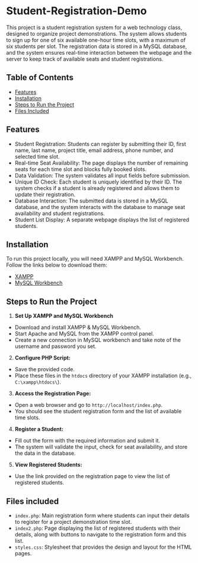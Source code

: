 # Student-Registration-Demo
This project is a student registration system for a web technology class, designed to organize project demonstrations. The system allows students to sign up for one of six available one-hour time slots, with a maximum of six students per slot. The registration data is stored in a MySQL database, and the system ensures real-time interaction between the webpage and the server to keep track of available seats and student registrations.

## Table of Contents
- [Features](#features)
- [Installation](#installation)
- [Steps to Run the Project](#steps-to-run-the-project)
- [Files Included](#files-included)

## Features
* Student Registration: Students can register by submitting their ID, first name, last name, project title, email address, phone number, and selected time slot.
* Real-time Seat Availability: The page displays the number of remaining seats for each time slot and blocks fully booked slots.
* Data Validation: The system validates all input fields before submission.
* Unique ID Check: Each student is uniquely identified by their ID. The system checks if a student is already registered and allows them to update their registration.
* Database Interaction: The submitted data is stored in a MySQL database, and the system interacts with the database to manage seat availability and student registrations.
* Student List Display: A separate webpage displays the list of registered students.

## Installation
To run this project locally, you will need XAMPP and MySQL Workbench. Follow the links below to download them:
* [XAMPP](https://www.apachefriends.org/download.html)
* [MySQL Workbench](https://dev.mysql.com/downloads/workbench/)

## Steps to Run the Project
1. **Set Up XAMPP and MySQL Workbench**
* Download and install XAMPP & MySQL Workbench.
* Start Apache and MySQL from the XAMPP control panel.
* Create a new connection in MySQL workbench and take note of the username and password you set.
2. **Configure PHP Script:**
* Save the provided code.
* Place these files in the `htdocs` directory of your XAMPP installation (e.g., `C:\xampp\htdocs\`).
3. **Access the Registration Page:**
* Open a web browser and go to `http://localhost/index.php`.
* You should see the student registration form and the list of available time slots.
4. **Register a Student:**
* Fill out the form with the required information and submit it.
* The system will validate the input, check for seat availability, and store the data in the database.
5. **View Registered Students:**
* Use the link provided on the registration page to view the list of registered students.

## Files included
* `index.php`: Main registration form where students can input their details to register for a project demonstration time slot.
* `index2.php`: Page displaying the list of registered students with their details, along with buttons to navigate to the registration form and this list.
* `styles.css`: Stylesheet that provides the design and layout for the HTML pages.
